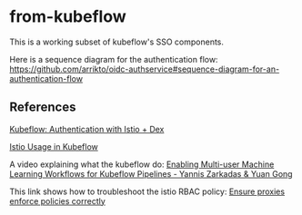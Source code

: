 # from-kubeflow

This is a working subset of kubeflow's SSO components.

Here is a sequence diagram for the authentication flow:
https://github.com/arrikto/oidc-authservice#sequence-diagram-for-an-authentication-flow

## References

[Kubeflow: Authentication with Istio + Dex](https://www.arrikto.com/blog/kubeflow/news/kubeflow-authentication-with-istio-dex/)

[Istio Usage in Kubeflow](https://www.kubeflow.org/docs/components/multi-tenancy/istio/)

A video explaining what the kubeflow do:
[Enabling Multi-user Machine Learning Workflows for Kubeflow Pipelines - Yannis Zarkadas & Yuan Gong](https://www.youtube.com/watch?v=U8yWOKOhzes)

This link shows how to troubleshoot the istio RBAC policy:
[Ensure proxies enforce policies correctly](https://istio.io/latest/docs/ops/common-problems/security-issues/#ensure-proxies-enforce-policies-correctly)
